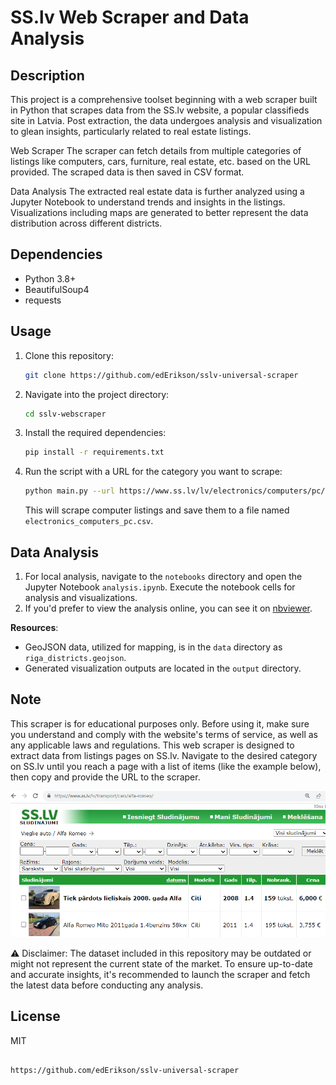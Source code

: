 # SS.lv Web Scraper and Data Analysis

## Description

This project is a comprehensive toolset beginning with a web scraper built in Python that scrapes data from the SS.lv website, a popular classifieds site in Latvia. Post extraction, the data undergoes analysis and visualization to glean insights, particularly related to real estate listings.

Web Scraper
The scraper can fetch details from multiple categories of listings like computers, cars, furniture, real estate, etc. based on the URL provided. The scraped data is then saved in CSV format.

Data Analysis
The extracted real estate data is further analyzed using a Jupyter Notebook to understand trends and insights in the listings. Visualizations including maps are generated to better represent the data distribution across different districts.
## Dependencies

- Python 3.8+
- BeautifulSoup4
- requests

## Usage

1. Clone this repository:
   ```bash
   git clone https://github.com/edErikson/sslv-universal-scraper
   ```
2. Navigate into the project directory:
   ```bash
   cd sslv-webscraper
   ```
3. Install the required dependencies:
   ```bash
   pip install -r requirements.txt
   ```
4. Run the script with a URL for the category you want to scrape:
   ```bash
   python main.py --url https://www.ss.lv/lv/electronics/computers/pc/
   ```
   This will scrape computer listings and save them to a file named `electronics_computers_pc.csv`.

## Data Analysis

1. For local analysis, navigate to the `notebooks` directory and open the Jupyter Notebook `analysis.ipynb`. Execute the notebook cells for analysis and visualizations.
2. If you'd prefer to view the analysis online, you can see it on [nbviewer](https://nbviewer.org/github/edErikson/sslv-universal-scraper/blob/master/notebooks/sslv_realestate_data_analysis.ipynb).

**Resources**:
- GeoJSON data, utilized for mapping, is in the `data` directory as `riga_districts.geojson`.
- Generated visualization outputs are located in the `output` directory.


## Note

This scraper is for educational purposes only. Before using it, make sure you understand and comply with the website's terms of service, as well as any applicable laws and regulations.
This web scraper is designed to extract data from listings pages on SS.lv. Navigate to the desired category on SS.lv until you reach a page with a list of items (like the example below), then copy and provide the URL to the scraper.

![Example of listings page on SS.lv](data/search%20example.bmp)

⚠️ Disclaimer:
The dataset included in this repository may be outdated or might not represent the current state of the market. To ensure up-to-date and accurate insights, it's recommended to launch the scraper and fetch the latest data before conducting any analysis.

## License

MIT
```

https://github.com/edErikson/sslv-universal-scraper
